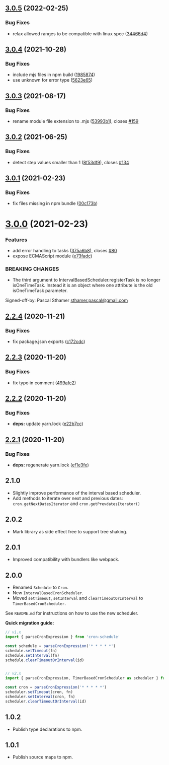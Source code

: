 ## [3.0.5](https://github.com/P4sca1/cron-schedule/compare/v3.0.4...v3.0.5) (2022-02-25)


### Bug Fixes

* relax allowed ranges to be compatible with linux spec ([34466d4](https://github.com/P4sca1/cron-schedule/commit/34466d4fe25f0a170a65266b3741371db95f382b))

## [3.0.4](https://github.com/P4sca1/cron-schedule/compare/v3.0.3...v3.0.4) (2021-10-28)


### Bug Fixes

* include mjs files in npm build ([1985874](https://github.com/P4sca1/cron-schedule/commit/19858745af5d1827db9453eddca5ef4a775b3ed1))
* use unknown for error type ([5623e65](https://github.com/P4sca1/cron-schedule/commit/5623e652aa5dd1265db220708f26c2de0f7e96ae))

## [3.0.3](https://github.com/P4sca1/cron-schedule/compare/v3.0.2...v3.0.3) (2021-08-17)


### Bug Fixes

* rename module file extension to .mjs ([53993b1](https://github.com/P4sca1/cron-schedule/commit/53993b193689943be50f7b2ec39d396d1d14fa65)), closes [#159](https://github.com/P4sca1/cron-schedule/issues/159)

## [3.0.2](https://github.com/P4sca1/cron-schedule/compare/v3.0.1...v3.0.2) (2021-06-25)


### Bug Fixes

* detect step values smaller than 1 ([8f53df9](https://github.com/P4sca1/cron-schedule/commit/8f53df946fc6decc709cbeb77740541b84920d30)), closes [#134](https://github.com/P4sca1/cron-schedule/issues/134)

## [3.0.1](https://github.com/P4sca1/cron-schedule/compare/v3.0.0...v3.0.1) (2021-02-23)


### Bug Fixes

* fix files missing in npm bundle ([00c173b](https://github.com/P4sca1/cron-schedule/commit/00c173bd818a884e223a58ec5a675774775e1813))

# [3.0.0](https://github.com/P4sca1/cron-schedule/compare/v2.2.4...v3.0.0) (2021-02-23)


### Features

* add error handling to tasks ([375a6b8](https://github.com/P4sca1/cron-schedule/commit/375a6b8ce211af6ec09ad280899e129eb89d9289)), closes [#80](https://github.com/P4sca1/cron-schedule/issues/80)
* expose ECMAScript module ([e73fadc](https://github.com/P4sca1/cron-schedule/commit/e73fadc2a031cb768f4212d06dd39f2a44b023dd))


### BREAKING CHANGES

* The third argument to IntervalBasedScheduler.registerTask is no longer isOneTimeTask.
Instead it is an object where one attribute is the old isOneTimeTask parameter.

Signed-off-by: Pascal Sthamer <sthamer.pascal@gmail.com>

## [2.2.4](https://github.com/P4sca1/cron-schedule/compare/v2.2.3...v2.2.4) (2020-11-21)


### Bug Fixes

* fix package.json exports ([c172cdc](https://github.com/P4sca1/cron-schedule/commit/c172cdcc4a6bf14aef3e32831a921c0725336263))

## [2.2.3](https://github.com/P4sca1/cron-schedule/compare/v2.2.2...v2.2.3) (2020-11-20)


### Bug Fixes

* fix typo in comment ([499afc2](https://github.com/P4sca1/cron-schedule/commit/499afc2d1b91ae0e5250ba4b78ef8c274a942db6))

## [2.2.2](https://github.com/P4sca1/cron-schedule/compare/v2.2.1...v2.2.2) (2020-11-20)


### Bug Fixes

* **deps:** update yarn.lock ([e22b7cc](https://github.com/P4sca1/cron-schedule/commit/e22b7cc5d2c87b30c6f72625a7803951b4eddb14))

## [2.2.1](https://github.com/P4sca1/cron-schedule/compare/v2.2.0...v2.2.1) (2020-11-20)


### Bug Fixes

* **deps:** regenerate yarn.lock ([ef1e3fe](https://github.com/P4sca1/cron-schedule/commit/ef1e3fe414bbcc5fd6ee974f300c6d1960382f7a))

## 2.1.0
* Slightly improve performance of the interval based scheduler.
* Add methods to iterate over next and previous dates: `cron.getNextDatesIterator` and `cron.getPrevdatesIterator()`

## 2.0.2
* Mark library as side effect free to support tree shaking.

## 2.0.1
* Improved compatibility with bundlers like webpack.

## 2.0.0
* Renamed `Schedule` to `Cron`.
* New `IntervalBasedCronScheduler`.
* Moved `setTimeout`, `setInterval` and `clearTimeoutOrInterval` to `TimerBasedCronScheduler`.

See `README.md` for instructions on how to use the new scheduler.

**Quick migration guide:**
```ts
// v1.x
import { parseCronExpression } from 'cron-schedule'

const schedule = parseCronExpression('* * * * *')
schedule.setTimeout(fn)
schedule.setInterval(fn)
schedule.clearTimeoutOrInterval(id)


// v2.x
import { parseCronExpression, TimerBasedCronScheduler as scheduler } from 'cron-schedule'

const cron = parseCronExpression('* * * * *')
scheduler.setTimeout(cron, fn)
scheduler.setInterval(cron, fn)
scheduler.clearTimeoutOrInterval(id)
```

## 1.0.2
* Publish type declarations to npm.

## 1.0.1
* Publish source maps to npm.
